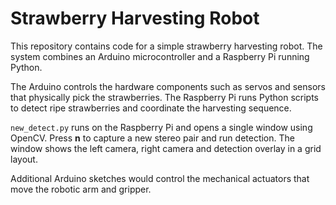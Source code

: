 # Strawberry Harvesting Robot

This repository contains code for a simple strawberry harvesting robot. The system
combines an Arduino microcontroller and a Raspberry Pi running Python.

The Arduino controls the hardware components such as servos and sensors that
physically pick the strawberries. The Raspberry Pi runs Python scripts to detect
ripe strawberries and coordinate the harvesting sequence.

`new_detect.py` runs on the Raspberry Pi and opens a single window using
OpenCV. Press **n** to capture a new stereo pair and run detection. The window
shows the left camera, right camera and detection overlay in a grid layout.

Additional Arduino sketches would control the mechanical actuators that move the
robotic arm and gripper.


